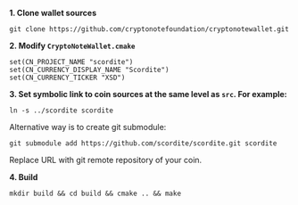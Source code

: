 **1. Clone wallet sources**

```
git clone https://github.com/cryptonotefoundation/cryptonotewallet.git
```

**2. Modify `CryptoNoteWallet.cmake`**
 
```
set(CN_PROJECT_NAME "scordite")
set(CN_CURRENCY_DISPLAY_NAME "Scordite")
set(CN_CURRENCY_TICKER "XSD")
```

**3. Set symbolic link to coin sources at the same level as `src`. For example:**

```
ln -s ../scordite scordite
```

Alternative way is to create git submodule:

```
git submodule add https://github.com/scordite/scordite.git scordite
```

Replace URL with git remote repository of your coin.

**4. Build**

```
mkdir build && cd build && cmake .. && make
```

